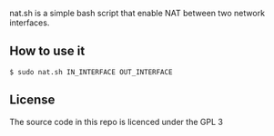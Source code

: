 nat.sh is a simple bash script that enable NAT between two network interfaces.

## How to use it
```
$ sudo nat.sh IN_INTERFACE OUT_INTERFACE
```
## License
The source code in this repo is licenced under the GPL 3
